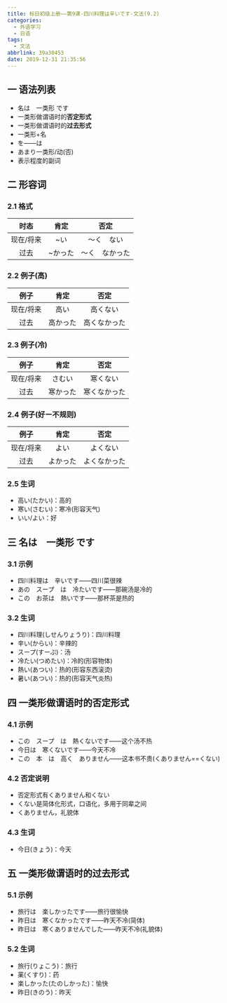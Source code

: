 ```yaml
---
title: 标日初级上册——第9课-四川料理は辛いです-文法(9.2)
categories:
  - 外语学习
  - 日语
tags:
  - 文法
abbrlink: 39a30453
date: 2019-12-31 21:35:56
---
```

## 一 语法列表

* 名は　一类形 です
* 一类形做谓语时的**否定形式**
* 一类形做谓语时的**过去形式**
* 一类形+名
* を——は
* あまり一类形/动(否)
* 表示程度的副词

<!--more-->

## 二 形容词
### 2.1 格式

|   时态    |  肯定   |      否定      |
| :-------: | :-----: | :------------: |
| 现在/将来 |   ~い   |   ～く　ない   |
|   过去    | ~かった | ～く　なかった |

### 2.2 例子(高)

|   例子    |   肯定   |     否定     |
| :-------: | :------: | :----------: |
| 现在/将来 |   高い   |   高くない   |
|   过去    | 高かった | 高くなかった |

### 2.3 例子(冷)

|   例子    |   肯定   |     否定     |
| :-------: | :------: | :----------: |
| 现在/将来 |  さむい  |   寒くない   |
|   过去    | 寒かった | 寒くなかった |

### 2.4 例子(好ー不规则)

|   例子    |   肯定   |     否定     |
| :-------: | :------: | :----------: |
| 现在/将来 |   よい   |   よくない   |
|   过去    | よかった | よくなかった |

### 2.5 生词

* 高い(たかい)：高的
* 寒い(さむい)：寒冷(形容天气)
* いい/よい：好

## 三 名は　一类形 です

### 3.1 示例

* 四川料理は　辛いです——四川菜很辣
* あの　スープ　は　冷たいです——那碗汤是冷的
* この　お茶は　熱いです——那杯茶是热的

### 3.2 生词

* 四川料理(しせんりょうり)：四川料理
* 辛い(からい)：辛辣的
* スープ(すーぷ)：汤
* 冷たい(つめたい)：冷的(形容物体)
* 熱い(あつい)：热的(形容东西滚烫)
* 暑い(あつい)：热的(形容天气炎热)

## 四 一类形做谓语时的否定形式

### 4.1 示例

* この　スープ　は　熱くないです——这个汤不热
* 今日は　寒くないです——今天不冷
* この　本　は　高く　ありません——这本书不贵(くありません==くない)

### 4.2 否定说明

* 否定形式有くありません和くない
* くない是简体化形式，口语化，多用于同辈之间
* くありません，礼貌体

### 4.3 生词

* 今日(きょう)：今天

## 五 一类形做谓语时的过去形式

### 5.1 示例

* 旅行は　楽しかったです——旅行很愉快
* 昨日は　寒くなかったです——昨天不冷(简体)
* 昨日は　寒くありませんでした——昨天不冷(礼貌体)

### 5.2 生词

* 旅行(りょこう)：旅行
* 薬(くすり)：药
* 楽しかった(たのしかった)：愉快
* 昨日(きのう)：昨天